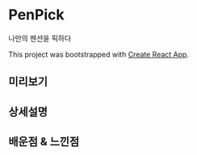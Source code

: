 # PenPick
나만의 펜션을 픽하다

This project was bootstrapped with [Create React App](https://github.com/facebook/create-react-app).

## 미리보기

## 상세설명

## 배운점 & 느낀점
